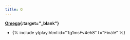 ```yaml
---
title: O
---
```

**[Omega](https://en.wikipedia.org/wiki/Omega_(band)){:target="_blank"}**
- {% include ytplay.html id="Tg1msFv4eh8" t="Finálé" %}

